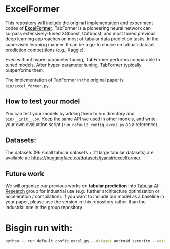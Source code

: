# ExcelFormer

This repository will include the original implementation and experiment codes of [**ExcelFormer**](https://arxiv.org/abs/2301.02819). TabFormer is a pioneering neural network can surpass extensively-tuned XGboost, Catboost, and most tuned previous deep learning approaches on most of tabular data prediction tasks, in the supervised learning manner. It can be a go-to choice on tabualr dataset prediction competitions (e.g., Kaggle).

Even without hyper-parameter tuning, TabFormer performs comparable to tuned models. After hyper-parameter tuning, TabFormer typically outperforms them.

The implementation of TabFormer in the original paper is `bin/excel_former.py`.


## How to test your model

You can test your models by adding them to `bin` directory and `bin/__init__.py`. Keep the same API we used in other models, and write your own evaluation script (`run_default_config_excel.py` as a reference).

## Datasets:

The datasets (96 small tabular datasets + 21 large tabular datasets) are available at: https://huggingface.co/datasets/jyansir/excelformer.

## Future work

We will organize our previous works on **tabular prediction** into [Tabular AI Research](https://github.com/pytabular-ai) group for industrial use (e.g. further architecture optimization or acceleration / compilation). If you want to include our model as a baseline in your paper, please use the version in this repository rather than the industrial one in the group repository.


# Bisgin run with:

```bash
python -u run_default_config_excel.py --dataset android_security --catenc --mix_type none --save 2>&1 | tee training_log_$(date +%Y%m%d_%H%M%S).txt
```


